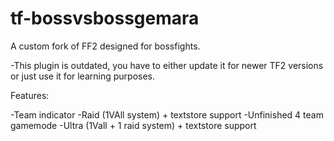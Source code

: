 # tf-bossvsbossgemara
 A custom fork of FF2 designed for bossfights.

-This plugin is outdated, you have to either update it for newer TF2 versions or just use it for learning purposes.

Features:

-Team indicator
-Raid (1VAll system) + textstore support
-Unfinished 4 team gamemode
-Ultra (1Vall + 1 raid system) + textstore support
